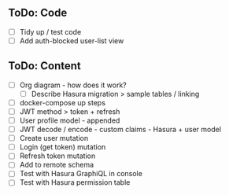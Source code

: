 ## ToDo: Code
- [ ] Tidy up / test code
- [ ] Add auth-blocked user-list view

## ToDo: Content
- [ ] Org diagram - how does it work?
    - [ ] Describe Hasura migration > sample tables / linking
- [ ] docker-compose up steps
- [ ] JWT method > token + refresh
- [ ] User profile model - appended
- [ ] JWT decode / encode - custom claims - Hasura + user model
- [ ] Create user mutation
- [ ] Login (get token) mutation
- [ ] Refresh token mutation
- [ ] Add to remote schema
- [ ] Test with Hasura GraphiQL in console
- [ ] Test with Hasura permission table